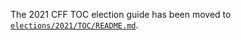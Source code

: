 The 2021 CFF TOC election guide has been moved to [`elections/2021/TOC/README.md`](../../../elections/2021/TOC/README.md).

